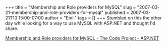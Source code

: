 +++
title = "Membership and Role providers for MySQL"
slug = "2007-03-21-membership-and-role-providers-for-mysql"
published = 2007-03-21T10:15:00-07:00
author = "Emil"
tags = []
+++
Stumbled on this the other day while looking for a way to use MySQL with
ASP.NET and thought I'd share.  
  
[Membership and Role providers for MySQL - The Code Project -
ASP.NET](http://www.codeproject.com/aspnet/MySQLMembershipProvider.asp)
